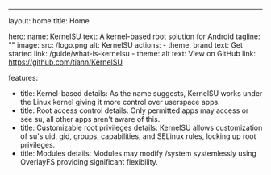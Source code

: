 ---
layout: home
title: Home

hero:
  name: KernelSU
  text: A kernel-based root solution for Android
  tagline: ""
  image:
    src: /logo.png
    alt: KernelSU
  actions:
    - theme: brand
      text: Get started
      link: /guide/what-is-kernelsu
    - theme: alt
      text: View on GitHub
      link: https://github.com/tiann/KernelSU

features:
  - title: Kernel-based
    details: As the name suggests, KernelSU works under the Linux kernel giving it more control over userspace apps.
  - title: Root access control
    details: Only permitted apps may access or see su, all other apps aren't aware of this.
  - title: Customizable root privileges
    details: KernelSU allows customization of su's uid, gid, groups, capabilities, and SELinux rules, locking up root privileges.
  - title: Modules
    details: Modules may modify /system systemlessly using OverlayFS providing significant flexibility.
